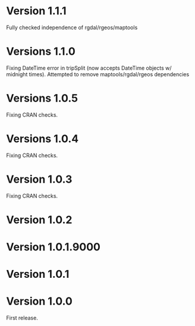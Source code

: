 # Version 1.1.1
Fully checked independence of rgdal/rgeos/maptools

# Versions 1.1.0
Fixing DateTime error in tripSplit (now accepts DateTime objects w/ midnight times).
Attempted to remove maptools/rgdal/rgeos dependencies

# Versions 1.0.5
Fixing CRAN checks.

# Versions 1.0.4
Fixing CRAN checks.

# Version 1.0.3
Fixing CRAN checks.
# Version 1.0.2

# Version 1.0.1.9000

# Version 1.0.1

# Version 1.0.0

First release.